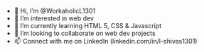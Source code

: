 - 👋 Hi, I’m @WorkaholicL1301
- 👀 I’m interested in web dev
- 🌱 I’m currently learning HTML 5, CSS & Javascript
- 💞️ I’m looking to collaborate on web dev projects
- 📫 Connect with me on LinkedIn (linkedin.com/in/l-shivas1301)

<!---
WorkaholicL1301/WorkaholicL1301 is a ✨ special ✨ repository because its `README.md` (this file) appears on your GitHub profile.
You can click the Preview link to take a look at your changes.
--->
